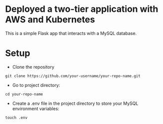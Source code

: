 # Deployed a two-tier application with AWS and Kubernetes
This is a simple Flask app that interacts with a MySQL database.

# Setup
* Clone the repository
```
git clone https://github.com/your-username/your-repo-name.git
```
* Go to project directory:
```
cd your-repo-name
```
* Create a .env file in the project directory to store your MySQL environment variables:

```
touch .env
```













































